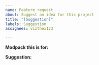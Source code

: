 ```yaml
---
name: Feature request
about: Suggest an idea for this project
title: "[Suggestion]"
labels: Suggestion
assignees: vizthex123

---
```


**Modpack this is for:** 


**Suggestion:**
